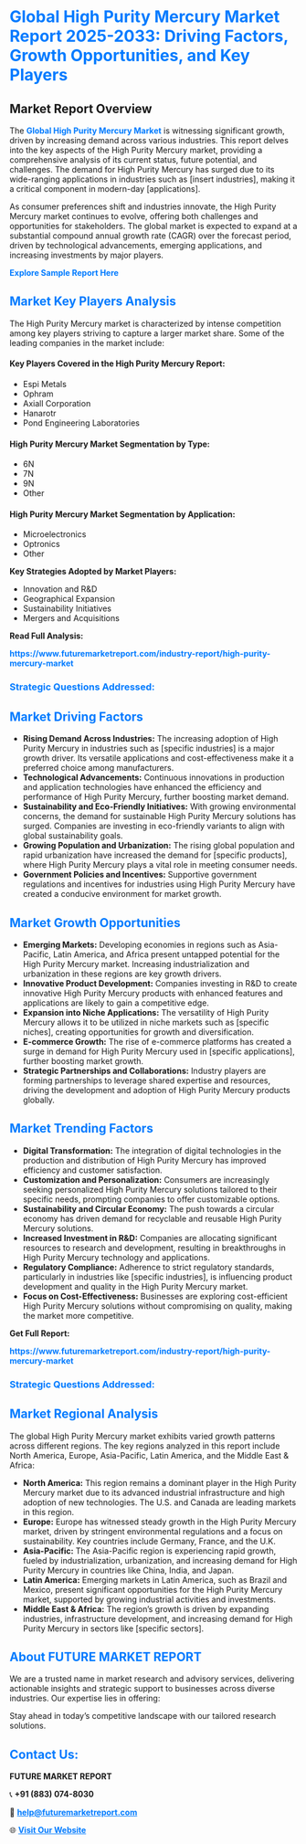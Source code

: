 <h1 style="color: #007BFF;">Global High Purity Mercury Market Report 2025-2033: Driving Factors, Growth Opportunities, and Key Players</h1>

<section id="overview">
<h2>Market Report Overview</h2>
<p>The <a href="https://www.futuremarketreport.com/industry-report/high-purity-mercury-market" style="color: #007BFF; text-decoration: none;"><strong>Global High Purity Mercury Market</strong></a> is witnessing significant growth, driven by increasing demand across various industries. This report delves into the key aspects of the High Purity Mercury market, providing a comprehensive analysis of its current status, future potential, and challenges. The demand for High Purity Mercury has surged due to its wide-ranging applications in industries such as [insert industries], making it a critical component in modern-day [applications].</p>
<p>As consumer preferences shift and industries innovate, the High Purity Mercury market continues to evolve, offering both challenges and opportunities for stakeholders. The global market is expected to expand at a substantial compound annual growth rate (CAGR) over the forecast period, driven by technological advancements, emerging applications, and increasing investments by major players.</p>
</section>

<section id="overview">
<p><a href="https://www.futuremarketreport.com/request-sample/reportId=31286" style="color: #007BFF; text-decoration: none;"><strong>Explore Sample Report Here</strong></a></p>
</section>

<section id="key-players">
<h2 style="color: #007BFF;">Market Key Players Analysis</h2>
<p>The High Purity Mercury market is characterized by intense competition among key players striving to capture a larger market share. Some of the leading companies in the market include:</p>
<h4>Key Players Covered in the High Purity Mercury Report:</h4>
<ul><li>Espi Metals</li><li>Ophram</li><li>Axiall Corporation</li><li>Hanarotr</li><li>Pond Engineering Laboratories</li></ul>
<h4>High Purity Mercury Market Segmentation by Type:</h4>
<ul><li>6N</li><li>7N</li><li>9N</li><li>Other</li></ul>

<h4>High Purity Mercury Market Segmentation by Application:</h4>
<ul><li>Microelectronics</li><li>Optronics</li><li>Other</li></ul>
<p><strong>Key Strategies Adopted by Market Players:</strong></p>
<ul>
<li>Innovation and R&D</li>
<li>Geographical Expansion</li>
<li>Sustainability Initiatives</li>
<li>Mergers and Acquisitions</li>
</ul>
</section>

<section>
<p><strong>Read Full Analysis: </strong></p><a href="https://www.futuremarketreport.com/industry-report/high-purity-mercury-market" style="color: #007BFF; text-decoration: none;"><strong>https://www.futuremarketreport.com/industry-report/high-purity-mercury-market</strong></a>
<h3 style="color: #007BFF;">Strategic Questions Addressed:</h3>
</section>

<section id="driving-factors">
<h2 style="color: #007BFF;">Market Driving Factors</h2>
<ul>
<li><strong>Rising Demand Across Industries:</strong> The increasing adoption of High Purity Mercury in industries such as [specific industries] is a major growth driver. Its versatile applications and cost-effectiveness make it a preferred choice among manufacturers.</li>
<li><strong>Technological Advancements:</strong> Continuous innovations in production and application technologies have enhanced the efficiency and performance of High Purity Mercury, further boosting market demand.</li>
<li><strong>Sustainability and Eco-Friendly Initiatives:</strong> With growing environmental concerns, the demand for sustainable High Purity Mercury solutions has surged. Companies are investing in eco-friendly variants to align with global sustainability goals.</li>
<li><strong>Growing Population and Urbanization:</strong> The rising global population and rapid urbanization have increased the demand for [specific products], where High Purity Mercury plays a vital role in meeting consumer needs.</li>
<li><strong>Government Policies and Incentives:</strong> Supportive government regulations and incentives for industries using High Purity Mercury have created a conducive environment for market growth.</li>
</ul>
</section>

<section id="growth-opportunities">
<h2 style="color: #007BFF;">Market Growth Opportunities</h2>
<ul>
<li><strong>Emerging Markets:</strong> Developing economies in regions such as Asia-Pacific, Latin America, and Africa present untapped potential for the High Purity Mercury market. Increasing industrialization and urbanization in these regions are key growth drivers.</li>
<li><strong>Innovative Product Development:</strong> Companies investing in R&D to create innovative High Purity Mercury products with enhanced features and applications are likely to gain a competitive edge.</li>
<li><strong>Expansion into Niche Applications:</strong> The versatility of High Purity Mercury allows it to be utilized in niche markets such as [specific niches], creating opportunities for growth and diversification.</li>
<li><strong>E-commerce Growth:</strong> The rise of e-commerce platforms has created a surge in demand for High Purity Mercury used in [specific applications], further boosting market growth.</li>
<li><strong>Strategic Partnerships and Collaborations:</strong> Industry players are forming partnerships to leverage shared expertise and resources, driving the development and adoption of High Purity Mercury products globally.</li>
</ul>
</section>

<section id="trending-factors">
<h2 style="color: #007BFF;">Market Trending Factors</h2>
<ul>
<li><strong>Digital Transformation:</strong> The integration of digital technologies in the production and distribution of High Purity Mercury has improved efficiency and customer satisfaction.</li>
<li><strong>Customization and Personalization:</strong> Consumers are increasingly seeking personalized High Purity Mercury solutions tailored to their specific needs, prompting companies to offer customizable options.</li>
<li><strong>Sustainability and Circular Economy:</strong> The push towards a circular economy has driven demand for recyclable and reusable High Purity Mercury solutions.</li>
<li><strong>Increased Investment in R&D:</strong> Companies are allocating significant resources to research and development, resulting in breakthroughs in High Purity Mercury technology and applications.</li>
<li><strong>Regulatory Compliance:</strong> Adherence to strict regulatory standards, particularly in industries like [specific industries], is influencing product development and quality in the High Purity Mercury market.</li>
<li><strong>Focus on Cost-Effectiveness:</strong> Businesses are exploring cost-efficient High Purity Mercury solutions without compromising on quality, making the market more competitive.</li>
</ul>
</section>

<section>
<p><strong>Get Full Report: </strong></p><a href="https://www.futuremarketreport.com/industry-report/high-purity-mercury-market" style="color: #007BFF; text-decoration: none;"><strong>https://www.futuremarketreport.com/industry-report/high-purity-mercury-market</strong></a>
<h3 style="color: #007BFF;">Strategic Questions Addressed:</h3>
</section>


<section id="regional-analysis">
<h2 style="color: #007BFF;">Market Regional Analysis</h2>
<p>The global High Purity Mercury market exhibits varied growth patterns across different regions. The key regions analyzed in this report include North America, Europe, Asia-Pacific, Latin America, and the Middle East & Africa:</p>
<ul>
<li><strong>North America:</strong> This region remains a dominant player in the High Purity Mercury market due to its advanced industrial infrastructure and high adoption of new technologies. The U.S. and Canada are leading markets in this region.</li>
<li><strong>Europe:</strong> Europe has witnessed steady growth in the High Purity Mercury market, driven by stringent environmental regulations and a focus on sustainability. Key countries include Germany, France, and the U.K.</li>
<li><strong>Asia-Pacific:</strong> The Asia-Pacific region is experiencing rapid growth, fueled by industrialization, urbanization, and increasing demand for High Purity Mercury in countries like China, India, and Japan.</li>
<li><strong>Latin America:</strong> Emerging markets in Latin America, such as Brazil and Mexico, present significant opportunities for the High Purity Mercury market, supported by growing industrial activities and investments.</li>
<li><strong>Middle East & Africa:</strong> The region’s growth is driven by expanding industries, infrastructure development, and increasing demand for High Purity Mercury in sectors like [specific sectors].</li>
</ul>
</section>

<footer>
<h2 style="color: #007BFF;">About FUTURE MARKET REPORT</h2>
<p>We are a trusted name in market research and advisory services, delivering actionable insights and strategic support to businesses across diverse industries. Our expertise lies in offering:</p>

<p>Stay ahead in today’s competitive landscape with our tailored research solutions.</p>

<h2 style="color: #007BFF;">Contact Us:</h2>
<p><strong>FUTURE MARKET REPORT</strong></p>
<p>📞 <strong>+91 (883) 074-8030</strong></p>
<p>📧 <strong><a href="mailto:help@futuremarketreport.com" style="color: #007BFF;">help@futuremarketreport.com</a></strong></p>
<p>🌐 <strong><a href="https://www.futuremarketreport.com/" style="color: #007BFF;">Visit Our Website</a></strong></p>
</footer>